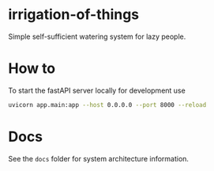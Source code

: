 # irrigation-of-things
Simple self-sufficient watering system for lazy people.

# How to

To start the fastAPI server locally for development use 

```bash
uvicorn app.main:app --host 0.0.0.0 --port 8000 --reload
```
# Docs

See the `docs` folder for system architecture information.
